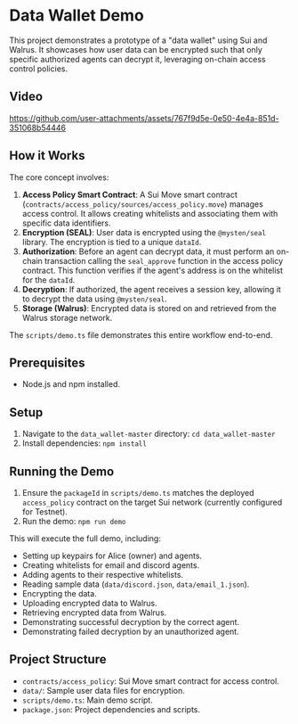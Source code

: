 # Data Wallet Demo

This project demonstrates a prototype of a "data wallet" using Sui and Walrus. It showcases how user data can be encrypted such that only specific authorized agents can decrypt it, leveraging on-chain access control policies.

## Video


https://github.com/user-attachments/assets/767f9d5e-0e50-4e4a-851d-351068b54446



## How it Works

The core concept involves:

1.  **Access Policy Smart Contract**: A Sui Move smart contract (`contracts/access_policy/sources/access_policy.move`) manages access control. It allows creating whitelists and associating them with specific data identifiers.
2.  **Encryption (SEAL)**: User data is encrypted using the `@mysten/seal` library. The encryption is tied to a unique `dataId`.
3.  **Authorization**: Before an agent can decrypt data, it must perform an on-chain transaction calling the `seal_approve` function in the access policy contract. This function verifies if the agent's address is on the whitelist for the `dataId`.
4.  **Decryption**: If authorized, the agent receives a session key, allowing it to decrypt the data using `@mysten/seal`.
5.  **Storage (Walrus)**: Encrypted data is stored on and retrieved from the Walrus storage network.

The `scripts/demo.ts` file demonstrates this entire workflow end-to-end.

## Prerequisites

*   Node.js and npm installed.

## Setup

1.  Navigate to the `data_wallet-master` directory: `cd data_wallet-master`
2.  Install dependencies: `npm install`

## Running the Demo

1.  Ensure the `packageId` in `scripts/demo.ts` matches the deployed `access_policy` contract on the target Sui network (currently configured for Testnet).
2.  Run the demo: `npm run demo`

This will execute the full demo, including:
*   Setting up keypairs for Alice (owner) and agents.
*   Creating whitelists for email and discord agents.
*   Adding agents to their respective whitelists.
*   Reading sample data (`data/discord.json`, `data/email_1.json`).
*   Encrypting the data.
*   Uploading encrypted data to Walrus.
*   Retrieving encrypted data from Walrus.
*   Demonstrating successful decryption by the correct agent.
*   Demonstrating failed decryption by an unauthorized agent.

## Project Structure

*   `contracts/access_policy`: Sui Move smart contract for access control.
*   `data/`: Sample user data files for encryption.
*   `scripts/demo.ts`: Main demo script.
*   `package.json`: Project dependencies and scripts.
